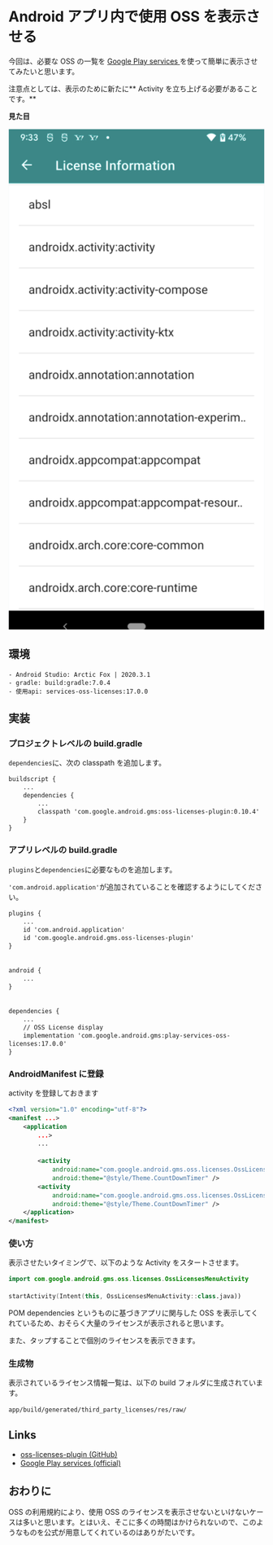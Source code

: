 # Android アプリ内で使用 OSS を表示させる
今回は、必要な OSS の一覧を [Google Play services
](https://developers.google.com/android/guides/opensource) を使って簡単に表示させてみたいと思います。

注意点としては、表示のために新たに** Activity を立ち上げる必要があることです。**

**見た目**

![](img/oss_license.png)


## 環境
```
- Android Studio: Arctic Fox | 2020.3.1
- gradle: build:gradle:7.0.4
- 使用api: services-oss-licenses:17.0.0
```


## 実装

### プロジェクトレベルの build.gradle
`dependencies`に、次の classpath を追加します。

```
buildscript {
    ...
    dependencies {
        ...
        classpath 'com.google.android.gms:oss-licenses-plugin:0.10.4'
    }
}
```

### アプリレベルの build.gradle
`plugins`と`dependencies`に必要なものを追加します。

`'com.android.application'`が追加されていることを確認するようにしてください。

```
plugins {
    ...
    id 'com.android.application'
    id 'com.google.android.gms.oss-licenses-plugin'
}


android {
    ...
}


dependencies {
    ...
    // OSS License display
    implementation 'com.google.android.gms:play-services-oss-licenses:17.0.0'
}
```

### AndroidManifest に登録
activity を登録しておきます

``` xml
<?xml version="1.0" encoding="utf-8"?>
<manifest ...>
    <application
        ...>
        ...

        <activity
            android:name="com.google.android.gms.oss.licenses.OssLicensesMenuActivity"
            android:theme="@style/Theme.CountDownTimer" />
        <activity
            android:name="com.google.android.gms.oss.licenses.OssLicensesActivity"
            android:theme="@style/Theme.CountDownTimer" />
    </application>
</manifest>
```


### 使い方
表示させたいタイミングで、以下のような Activity をスタートさせます。

``` kotlin
import com.google.android.gms.oss.licenses.OssLicensesMenuActivity

startActivity(Intent(this, OssLicensesMenuActivity::class.java))
```

POM dependencies というものに基づきアプリに関与した OSS を表示してくれているため、おそらく大量のライセンスが表示されると思います。

また、タップすることで個別のライセンスを表示できます。

### 生成物
表示されているライセンス情報一覧は、以下の build フォルダに生成されています。

`app/build/generated/third_party_licenses/res/raw/`


## Links
- [oss-licenses-plugin (GitHub)](https://github.com/google/play-services-plugins/tree/master/oss-licenses-plugin)
- [Google Play services (official)](https://developers.google.com/android/guides/opensource)

## おわりに
OSS の利用規約により、使用 OSS のライセンスを表示させないといけないケースは多いと思います。とはいえ、そこに多くの時間はかけられないので、このようなものを公式が用意してくれているのはありがたいです。
